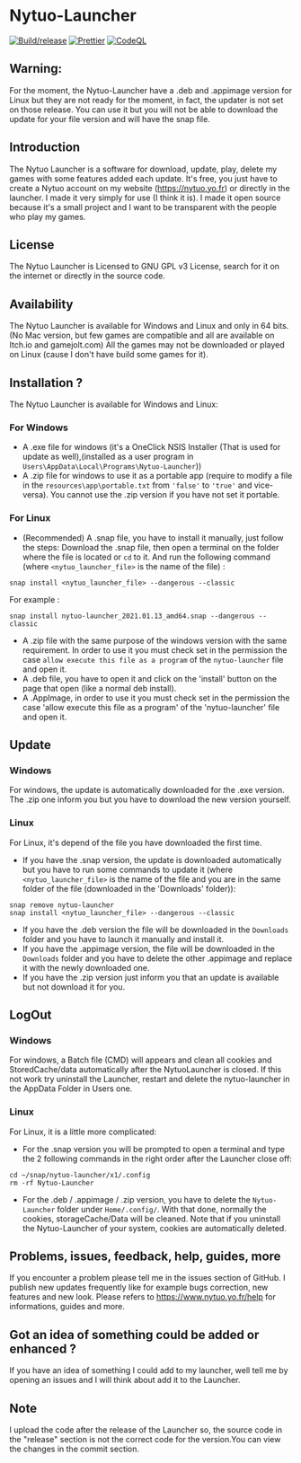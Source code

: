 # Nytuo-Launcher

[![Build/release](https://github.com/Nytuo/Nytuo-Launcher/actions/workflows/build.yml/badge.svg)](https://github.com/Nytuo/Nytuo-Launcher/actions/workflows/build.yml)
[![Prettier](https://github.com/Nytuo/Nytuo-Launcher/actions/workflows/prettier.yml/badge.svg)](https://github.com/Nytuo/Nytuo-Launcher/actions/workflows/prettier.yml)
[![CodeQL](https://github.com/Nytuo/Nytuo-Launcher/actions/workflows/codeql-analysis.yml/badge.svg)](https://github.com/Nytuo/Nytuo-Launcher/actions/workflows/codeql-analysis.yml)

## Warning:
For the moment, the Nytuo-Launcher have a .deb and .appimage version for Linux but they are not ready for the moment, in fact, the updater is not set on those release. You can use it but you will not be able to download the update for your file version and will have the snap file.

## Introduction

The Nytuo Launcher is a software for download, update, play, delete my games with some features added each update.
It's free, you just have to create a Nytuo account on my website (https://nytuo.yo.fr) or directly in the launcher.
I made it very simply for use (I think it is).
I made it open source because it's a small project and I want to be transparent with the people who play my games.

## License

The Nytuo Launcher is Licensed to GNU GPL v3 License, search for it on the internet or directly in the source code.

## Availability

The Nytuo Launcher is available for Windows and Linux and only in 64 bits. (No Mac version, but few games are compatible and all are available on Itch.io and gamejolt.com)
All the games may not be downloaded or played on Linux (cause I don't have build some games for it).

## Installation ?

The Nytuo Launcher is available for Windows and Linux:

### For Windows

- A .exe file for windows (it's a OneClick NSIS Installer (That is used for update as well),(installed as a user program in `Users\AppData\Local\Programs\Nytuo-Launcher`))
- A .zip file for windows to use it as a portable app (require to modify a file in the `resources\app\portable.txt` from `'false'` to `'true'` and vice-versa). You cannot use the .zip version if you have not set it portable.

### For Linux

- (Recommended) A .snap file, you have to install it manually, just follow the steps:
Download the .snap file, then open a terminal on the folder where the file is located or `cd` to it. And run the following command (where `<nytuo_launcher_file>` is the name of the file) :
```
snap install <nytuo_launcher_file> --dangerous --classic
```
For example :
```
snap install nytuo-launcher_2021.01.13_amd64.snap --dangerous --classic
```

- A .zip file with the same purpose of the windows version with the same requirement. In order to use it you must check set in the permission the case `allow execute this file as a program` of the `nytuo-launcher` file and open it.
- A .deb file, you have to open it and click on the 'install' button on the page that open (like a normal deb install).
- A .AppImage, in order to use it you must check set in the permission the case 'allow execute this file as a program' of the 'nytuo-launcher' file and open it.

## Update

### Windows

For windows, the update is automatically downloaded for the .exe version. The .zip one inform you but you have to download the new version yourself.

### Linux

For Linux, it's depend of the file you have downloaded the first time.
- If you have the .snap version, the update is downloaded automatically but you have to run some commands to update it (where `<nytuo_launcher_file>` is the name of the file and you are in the same folder of the file (downloaded in the 'Downloads' folder)):
```
snap remove nytuo-launcher
snap install <nytuo_launcher_file> --dangerous --classic
```

- If you have the .deb version the file will be downloaded in the `Downloads` folder and you have to launch it manually and install it.
- If you have the .appimage version, the file will be downloaded in the `Downloads` folder and you have to delete the other .appimage and replace it with the newly downloaded one.
- If you have the .zip version just inform you that an update is available but not download it for you.

## LogOut

### Windows

For windows, a Batch file (CMD) will appears and clean all cookies and StoredCache/data automatically after the NytuoLauncher is closed.
If this not work try uninstall the Launcher, restart and delete the nytuo-launcher in the AppData Folder in Users one. 

### Linux

For Linux, it is a little more complicated:
- For the .snap version you will be prompted to open a terminal and type the 2 following commands in the right order after the Launcher close off:
```
cd ~/snap/nytuo-launcher/x1/.config
rm -rf Nytuo-Launcher
```

- For the .deb / .appimage / .zip version, you have to delete the `Nytuo-Launcher` folder under `Home/.config/`.
With that done, normally the cookies, storageCache/Data will be cleaned. Note that if you uninstall the Nytuo-Launcher of your system, cookies are automatically deleted.

## Problems, issues, feedback, help, guides, more

If you encounter a problem please tell me in the issues section of GitHub.
I publish new updates frequently like for example bugs correction, new features and new look.
Please refers to https://www.nytuo.yo.fr/help for informations, guides and more.

## Got an idea of something could be added or enhanced ?

If you have an idea of something I could add to my launcher, well tell me by opening an issues and I will think about add it to the Launcher.

## Note

I upload the code after the release of the Launcher so, the source code in the "release" section is not the correct code for the version.You can view the changes in the commit section.
